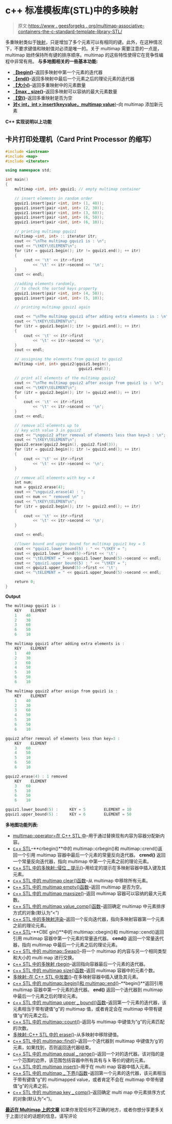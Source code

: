 # c++ 标准模板库(STL)中的多映射

> 原文:[https://www . geesforgeks . org/multimap-associative-containers-the-c-standard-template-library-STL/](https://www.geeksforgeeks.org/multimap-associative-containers-the-c-standard-template-library-stl/)

多重映射类似于[映射](https://www.geeksforgeeks.org/map-associative-containers-the-c-standard-template-library-stl/)，只是增加了多个元素可以有相同的键。此外，在这种情况下，不要求键值和映射值对必须是唯一的。关于 multimap 需要注意的一点是，multimap 始终保持所有键的排序顺序。multimap 的这些特性使得它在竞争性编程中非常有用。
**与多地图相关的一些基本功能:**

*   [**【begin()**](https://www.geeksforgeeks.org/multimapbegin-and-multimapend-in-c-stl/)–返回多映射中第一个元素的迭代器
*   [**【end()**](https://www.geeksforgeeks.org/multimapbegin-and-multimapend-in-c-stl/)–返回多映射中最后一个元素之后的理论元素的迭代器
*   [**【大小()**](https://www.geeksforgeeks.org/multimap-size-function-in-c-stl/)–返回多重映射中的元素数量
*   [**【max _ size()**](https://www.geeksforgeeks.org/multimap-maxsize-in-c-stl/)–返回多映射可以容纳的最大元素数量
*   [**【空()**](https://www.geeksforgeeks.org/multimap-empty-function-in-c-stl/)–返回多重映射是否为空
*   [**对< int，int > insert(keyvalue，multimap value**)](https://www.geeksforgeeks.org/multimap-insert-in-c-stl/)–向 multimap 添加新元素

**C++ 实现说明以上功能**

## 卡片打印处理机（Card Print Processor 的缩写）

```cpp
#include <iostream>
#include <map>
#include <iterator>

using namespace std;

int main()
{
    multimap <int, int> gquiz1; // empty multimap container

    // insert elements in random order
    gquiz1.insert(pair <int, int> (1, 40));
    gquiz1.insert(pair <int, int> (2, 30));
    gquiz1.insert(pair <int, int> (3, 60));
    gquiz1.insert(pair <int, int> (6, 50));
    gquiz1.insert(pair <int, int> (6, 10));

    // printing multimap gquiz1
    multimap <int, int> :: iterator itr;
    cout << "\nThe multimap gquiz1 is : \n";
    cout << "\tKEY\tELEMENT\n";
    for (itr = gquiz1.begin(); itr != gquiz1.end(); ++ itr)
    {
        cout << '\t' << itr->first
            << '\t' << itr->second << '\n';
    }
    cout << endl;

    //adding elements randomly,
    // to check the sorted keys property
    gquiz1.insert(pair <int, int> (4, 50));
    gquiz1.insert(pair <int, int> (5, 10));

    // printing multimap gquiz1 again

    cout << "\nThe multimap gquiz1 after adding extra elements is : \n";
    cout << "\tKEY\tELEMENT\n";
    for (itr = gquiz1.begin(); itr != gquiz1.end(); ++ itr)
    {
        cout << '\t' << itr->first
            << '\t' << itr->second << '\n';
    }
    cout << endl;

    // assigning the elements from gquiz1 to gquiz2
    multimap <int, int> gquiz2(gquiz1.begin(),
                                gquiz1.end());

    // print all elements of the multimap gquiz2
    cout << "\nThe multimap gquiz2 after assign from gquiz1 is : \n";
    cout << "\tKEY\tELEMENT\n";
    for (itr = gquiz2.begin(); itr != gquiz2.end(); ++ itr)
    {
        cout << '\t' << itr->first
            << '\t' << itr->second << '\n';
    }
    cout << endl;

    // remove all elements up to
    // key with value 3 in gquiz2
    cout << "\ngquiz2 after removal of elements less than key=3 : \n";
    cout << "\tKEY\tELEMENT\n";
    gquiz2.erase(gquiz2.begin(), gquiz2.find(3));
    for (itr = gquiz2.begin(); itr != gquiz2.end(); ++ itr)
    {
        cout << '\t' << itr->first
            << '\t' << itr->second << '\n';
    }

    // remove all elements with key = 4
    int num;
    num = gquiz2.erase(4);
    cout << "\ngquiz2.erase(4) : ";
    cout << num << " removed \n" ;
    cout << "\tKEY\tELEMENT\n";
    for (itr = gquiz2.begin(); itr != gquiz2.end(); ++ itr)
    {
        cout << '\t' << itr->first
            << '\t' << itr->second << '\n';
    }

    cout << endl;

    //lower bound and upper bound for multimap gquiz1 key = 5
    cout << "gquiz1.lower_bound(5) : " << "\tKEY = ";
    cout << gquiz1.lower_bound(5)->first << '\t';
    cout << "\tELEMENT = " << gquiz1.lower_bound(5)->second << endl;
    cout << "gquiz1.upper_bound(5) : " << "\tKEY = ";
    cout << gquiz1.upper_bound(5)->first << '\t';
    cout << "\tELEMENT = " << gquiz1.upper_bound(5)->second << endl;

    return 0;
}
```

**Output**

```cpp
The multimap gquiz1 is : 
    KEY    ELEMENT
    1    40
    2    30
    3    60
    6    50
    6    10

The multimap gquiz1 after adding extra elements is : 
    KEY    ELEMENT
    1    40
    2    30
    3    60
    4    50
    5    10
    6    50
    6    10

The multimap gquiz2 after assign from gquiz1 is : 
    KEY    ELEMENT
    1    40
    2    30
    3    60
    4    50
    5    10
    6    50
    6    10

gquiz2 after removal of elements less than key=3 : 
    KEY    ELEMENT
    3    60
    4    50
    5    10
    6    50
    6    10

gquiz2.erase(4) : 1 removed 
    KEY    ELEMENT
    3    60
    5    10
    6    50
    6    10

gquiz1.lower_bound(5) :     KEY = 5        ELEMENT = 10
gquiz1.upper_bound(5) :     KEY = 6        ELEMENT = 50
```

**多地图功能列表:**

*   [multimap::operator=在 C++ STL 中](https://www.geeksforgeeks.org/multimapoperator-c-stl/)–用于通过替换现有内容为容器分配新内容。
*   [c++ STL](https://www.geeksforgeeks.org/multimapcrbegin-and-multimapcrend-in-c-stl/)–**crbegin()**中的 multimap::crbegin()和 multimap::crend()返回一个引用 multimap 容器中最后一个元素的常量反向迭代器。 **crend()** 返回一个常量反向迭代器，指向 multimap 中第一个元素之前的理论元素。
*   [c++ STL 中的多映射::侵位 _ 提示()](https://www.geeksforgeeks.org/multimapemplace_hint-in-c-stl/)–用给定的提示在多映射容器中插入键及其元素。
*   [c++ STL 中的 multimap clear()函数](https://www.geeksforgeeks.org/multimap-clear-function-in-c-stl/)–从 multimap 中移除所有元素。
*   [c++ STL 中的 multimap empty()函数](https://www.geeksforgeeks.org/multimap-empty-function-in-c-stl/)–返回 multimap 是否为空。
*   [c++ STL 中的 multimap maxsize()](https://www.geeksforgeeks.org/multimap-maxsize-in-c-stl/)–返回 multimap 容器可以容纳的最大元素数。
*   [c++ STL 中的 multimap value_comp()函数](https://www.geeksforgeeks.org/multimap-value_comp-function-in-c-stl/)–返回确定 multimap 中元素排序方式的对象(默认为“<”)
*   [c++ STL 中的多映射渲染](https://www.geeksforgeeks.org/multimap-rend-in-c-stl/)–返回一个反向迭代器，指向多映射容器第一个元素之前的理论元素。
*   [c++ STL](https://www.geeksforgeeks.org/multimapcbegin-and-multimapcend-in-c-stl/)–**CBE gin()**中的 multimap::cbegin()和 multimap::cend()返回引用 multimap 容器中第一个元素的常量迭代器。 **cend()** 返回一个常量迭代器，指向 multimap 中最后一个元素之后的理论元素。
*   [c++ STL 中的 multimap::Swap()](https://www.geeksforgeeks.org/multimapswap-c-stl/)–将一个 multimap 的内容与另一个相同类型和大小的 multi map 进行交换。
*   [c++ STL 中的多映射 rbegin](https://www.geeksforgeeks.org/multimap-rbegin-in-c-stl/)–返回指向容器最后一个元素的迭代器。
*   [c++ STL 中的 multimap size()函数](https://www.geeksforgeeks.org/multimap-size-function-in-c-stl/)–返回 multimap 容器中的元素个数。
*   [多映射::在 C++ STL 中放置()](https://www.geeksforgeeks.org/multimapemplace-in-c-stl/)–在多映射容器中插入键及其元素。
*   [c++ STL 中的 multimap::begin()和 multimap::end()](https://www.geeksforgeeks.org/multimapbegin-and-multimapend-in-c-stl/)–**begin()**返回引用 multimap 容器中第一个元素的迭代器。 **end()** 返回一个迭代器到 multimap 中最后一个元素之后的理论元素。
*   [c++ STL 中的 multimap upper _ bound()函数](https://www.geeksforgeeks.org/multimap-upper_bound-function-in-c-stl/)–返回第一个元素的迭代器，该元素相当于带有键值“g”的 multimap 值，或者肯定会在 multimap 中带有键值“g”的元素之后。
*   [c++ STL 中的 multimap::count()](https://www.geeksforgeeks.org/multimapcount-in-c-stl/)–返回与 multimap 中键值为“g”的元素匹配的次数。
*   [多映射::C++ STL 中的 erase()](https://www.geeksforgeeks.org/multimaperase-in-c-stl/)–从多映射中移除键值。
*   [c++ STL 中的 multimap::find()](https://www.geeksforgeeks.org/multimapfind-in-c-stl/)–返回一个迭代器到 multimap 中键值为‘g’的元素，如果找到，否则返回迭代器结束。
*   [c++ STL 中的 multimap equal _ range()](https://www.geeksforgeeks.org/multimap-equal_range-in-c-stl/)–返回一个对的迭代器。该对指的是一个范围的边界，该范围包括容器中所有具有与 k 等价的键的元素。
*   [c++ STL 中的 multimap insert()](https://www.geeksforgeeks.org/multimap-insert-in-c-stl/)–用于在 multi map 容器中插入元素。
*   [c++ STL 中的 multimap _ 下界()函数](https://www.geeksforgeeks.org/multimap-lower_bound-function-in-c-stl/)–返回第一个元素的迭代器，该元素相当于带有键值“g”的 multimapped value，或者肯定不会在 multimap 中带有键值“g”的元素之前。
*   [c++ STL 中的 multimap key _ comp()](https://www.geeksforgeeks.org/multimap-key_comp-in-c-stl/)–返回确定 multi map 中元素排序方式的对象(默认为“<”)。

[**最近在 Multimap 上的文章**](https://www.geeksforgeeks.org/tag/cpp-multimap/)
如果你发现任何不正确的地方，或者你想分享更多关于上面讨论的话题的信息，请写评论